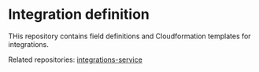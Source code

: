 # Integration definition

THis repository contains field definitions and Cloudformation
templates for integrations.

Related repositories: [integrations-service](https://github.com/coralogix/integrations-service)
